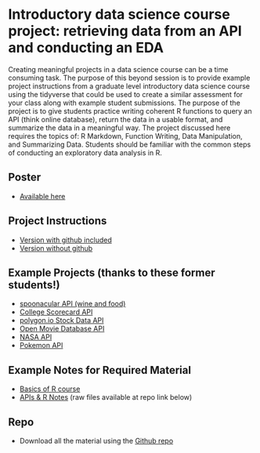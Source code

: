 # Introductory data science course project: retrieving data from an API and conducting an EDA

Creating meaningful projects in a data science course can be a time consuming task. The purpose of this beyond session is to provide example project instructions from a graduate level introductory data science course using the tidyverse that could be used to create a similar assessment for your class along with example student submissions. The purpose of the project is to give students practice writing coherent R functions to query an API (think online database), return the data in a usable format, and summarize the data in a meaningful way. The project discussed here requires the topics of: R Markdown, Function Writing, Data Manipulation, and Summarizing Data. Students should be familiar with the common steps of conducting an exploratory data analysis in R.

## Poster

- <a href = "Poster.html" target = "_blank">Available here</a>

## Project Instructions

- <a href = "API_EDA_Project_Github.pdf" target = "_blank">Version with github included</a>
- <a href = "API_EDA_Project.pdf" target = "_blank">Version without github</a>

## Example Projects (thanks to these former students!)

- <a href = "https://kbelkna.github.io/Project2/" target = "_blank">spoonacular API (wine and food)</a>
- <a href = "https://rhencher.github.io/ST558-Project2/" target = "_blank">College Scorecard API</a>
- <a href = "https://bbittne.github.io/Project1/" target = "_blank">polygon.io Stock Data API</a>
- <a href = "https://brknapp.github.io/Project_1/" target = "_blank"> Open Movie Database API</a>
- <a href = "https://sbgadhwala.github.io/ST558_Project2/" target = "_blank"> NASA API</a>
- <a href = "https://cmknezev.github.io/ST-558-Project-1/Pokemon-API-Vignette-.html" target = "_blank"> Pokemon API</a>

## Example Notes for Required Material

- <a href = "https://jbpost2.github.io/pages/R.html" target = "_blank">Basics of R course</a>
- <a href = "API_R_Notes.html" target = "_blank">APIs & R Notes</a> (raw files available at repo link below)

## Repo

- Download all the material using the <a href = "https://www.github.com/jbpost2/Intro_Data_Science_Project_USCOTS_2023" target = "_blank">Github repo</a>

